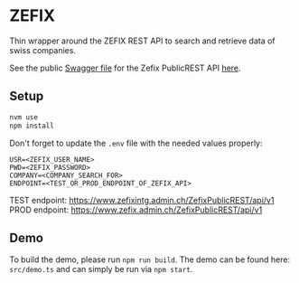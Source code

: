 # ZEFIX

Thin wrapper around the ZEFIX REST API to search and retrieve data of swiss companies.

See the public [Swagger file](https://www.zefixintg.admin.ch/ZefixPublicREST/) for the Zefix PublicREST API [here](https://www.zefixintg.admin.ch/ZefixPublicREST/).

## Setup

```bash
nvm use
npm install
```

Don't forget to update the `.env` file with the needed values properly:

```
USR=<ZEFIX_USER_NAME>
PWD=<ZEFIX_PASSWORD>
COMPANY=<COMPANY_SEARCH_FOR>
ENDPOINT=<TEST_OR_PROD_ENDPOINT_OF_ZEFIX_API>
```

TEST endpoint: https://www.zefixintg.admin.ch/ZefixPublicREST/api/v1
PROD endpoint: https://www.zefix.admin.ch/ZefixPublicREST/api/v1

## Demo
To build the demo, please run `npm run build`.
The demo can be found here: `src/demo.ts` and can simply be run via `npm start`.
